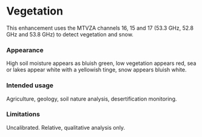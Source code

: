 # Vegetation

This enhancement uses the MTVZA channels 16, 15 and 17 (53.3 GHz, 52.8 GHz and 53.8 GHz) to detect vegetation and snow.

### Appearance

High soil moisture appears as bluish green, low vegetation appears red, sea or lakes appear white with a yellowish tinge, snow appears bluish white.

### Intended usage

Agriculture, geology, soil nature analysis, desertification monitoring.

### Limitations

Uncalibrated.
Relative, qualitative analysis only.
